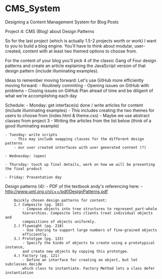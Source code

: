 # CMS_System
Designing a Content Management System for Blog Posts

Project 4: CMS (Blog) about Design Patterns

So for the last project (which is actually 1.5-2 projects worth or work) 
I want to you to build a blog engine. 
You'll have to think about modular, user-created, content with at 
least two themed options to choose from.

For the content of your blog you'll pick 4 of the classic Gang of Four 
design patterns and create an article 
explaining the JavaScript version of that design pattern 
(include illuminating examples).

Ideas to remember moving forward:
Let's use GitHub more efficiently moving forward:
    - Routinely commiting
    - Opening issues on GitHub with problems
    - Closing issues on GitHub
Plan ahead of time and be diligent of what we're accomplishing each day
    
    
    
Schedule:
    - Monday: get interface(s) done / write articles for content (include illuminating examples)
        - This includes creating the two themes for users to choose from (index.html & theme.css)
            - Maybe we use abstract classes from project 3
        - Writing the articles from the list below (think of a good illuminating example)
        
    - Tuesday: write scripts
        - This may include swapping classes for the different design patterns
        - our user created interfaces with user generated content (?)
    
    - Wednesday: (open)
    
    - Thursday: touch up final details, work on how we will be presenting the final product
    
    - Friday: Presentation day
    
    
    
Design patterns (4):
    - PDF of the textbook andy's referencing here:
        - http://www.uml.org.cn/c++/pdf/DesignPatterns.pdf <!-- -->
        
        Quickly chosen design patterns for content:
        1.) Composite (pg. 183)
            - Compose objects into tree structures to represent part-whole
            hierarchies. Composite lets clients treat individual objects and
            compositions of objects uniformly. 
        2.) Flyweight (pg. 218)
            - Use sharing to support large numbers of fine-grained objects
            efficiently. 
        3.) Prototype (pg. 133)
            - Specify the kinds of objects to create using a prototypical instance,
            and create new objects by copying this prototype.
        4.) Factory (pg. 121)
            - Define an interface for creating an object, but let subclasses decide
            which class to instantiate. Factory Method lets a class defer instantiation